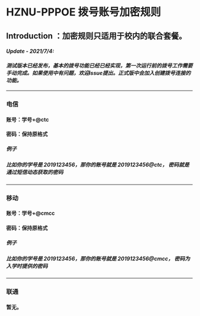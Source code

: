 # HZNU-PPPOE 拨号账号加密规则
## Introduction ：加密规则只适用于校内的联合套餐。

#### ***Update - 2021/7/4:***
#### ***测试版本已经发布，基本的拨号功能已经已经实现，第一次运行前的拨号工作需要手动完成。如果使用中有问题，欢迎issue提出。正式版中会加入创建拨号连接的功能。***
---
### 电信
#### 账号：学号+@ctc
#### 密码：保持原格式
##### ***例子***
##### ***比如你的学号是 2019123456，那你的账号就是 2019123456@ctc， 密码就是通过短信动态获取的密码***
---
### 移动
#### 账号：学号+@cmcc
#### 密码：保持原格式
##### ***例子***
##### ***比如你的学号是 2019123456，那你的账号就是 2019123456@cmcc， 密码为入学时提供的密码***
---
### 联通
#### 暂无。